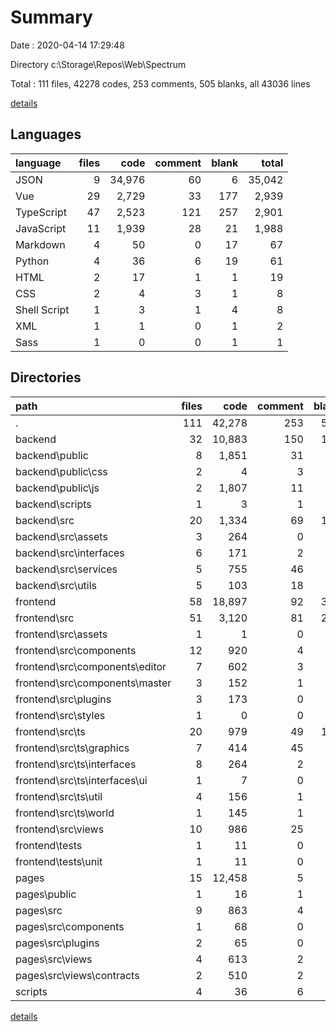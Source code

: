 # Summary

Date : 2020-04-14 17:29:48

Directory c:\Storage\Repos\Web\Spectrum

Total : 111 files,  42278 codes, 253 comments, 505 blanks, all 43036 lines

[details](details.md)

## Languages
| language | files | code | comment | blank | total |
| :--- | ---: | ---: | ---: | ---: | ---: |
| JSON | 9 | 34,976 | 60 | 6 | 35,042 |
| Vue | 29 | 2,729 | 33 | 177 | 2,939 |
| TypeScript | 47 | 2,523 | 121 | 257 | 2,901 |
| JavaScript | 11 | 1,939 | 28 | 21 | 1,988 |
| Markdown | 4 | 50 | 0 | 17 | 67 |
| Python | 4 | 36 | 6 | 19 | 61 |
| HTML | 2 | 17 | 1 | 1 | 19 |
| CSS | 2 | 4 | 3 | 1 | 8 |
| Shell Script | 1 | 3 | 1 | 4 | 8 |
| XML | 1 | 1 | 0 | 1 | 2 |
| Sass | 1 | 0 | 0 | 1 | 1 |

## Directories
| path | files | code | comment | blank | total |
| :--- | ---: | ---: | ---: | ---: | ---: |
| . | 111 | 42,278 | 253 | 505 | 43,036 |
| backend | 32 | 10,883 | 150 | 131 | 11,164 |
| backend\public | 8 | 1,851 | 31 | 7 | 1,889 |
| backend\public\css | 2 | 4 | 3 | 1 | 8 |
| backend\public\js | 2 | 1,807 | 11 | 0 | 1,818 |
| backend\scripts | 1 | 3 | 1 | 4 | 8 |
| backend\src | 20 | 1,334 | 69 | 119 | 1,522 |
| backend\src\assets | 3 | 264 | 0 | 3 | 267 |
| backend\src\interfaces | 6 | 171 | 2 | 19 | 192 |
| backend\src\services | 5 | 755 | 46 | 75 | 876 |
| backend\src\utils | 5 | 103 | 18 | 16 | 137 |
| frontend | 58 | 18,897 | 92 | 303 | 19,292 |
| frontend\src | 51 | 3,120 | 81 | 289 | 3,490 |
| frontend\src\assets | 1 | 1 | 0 | 1 | 2 |
| frontend\src\components | 12 | 920 | 4 | 76 | 1,000 |
| frontend\src\components\editor | 7 | 602 | 3 | 51 | 656 |
| frontend\src\components\master | 3 | 152 | 1 | 9 | 162 |
| frontend\src\plugins | 3 | 173 | 0 | 15 | 188 |
| frontend\src\styles | 1 | 0 | 0 | 1 | 1 |
| frontend\src\ts | 20 | 979 | 49 | 115 | 1,143 |
| frontend\src\ts\graphics | 7 | 414 | 45 | 55 | 514 |
| frontend\src\ts\interfaces | 8 | 264 | 2 | 28 | 294 |
| frontend\src\ts\interfaces\ui | 1 | 7 | 0 | 1 | 8 |
| frontend\src\ts\util | 4 | 156 | 1 | 22 | 179 |
| frontend\src\ts\world | 1 | 145 | 1 | 10 | 156 |
| frontend\src\views | 10 | 986 | 25 | 70 | 1,081 |
| frontend\tests | 1 | 11 | 0 | 2 | 13 |
| frontend\tests\unit | 1 | 11 | 0 | 2 | 13 |
| pages | 15 | 12,458 | 5 | 49 | 12,512 |
| pages\public | 1 | 16 | 1 | 1 | 18 |
| pages\src | 9 | 863 | 4 | 37 | 904 |
| pages\src\components | 1 | 68 | 0 | 1 | 69 |
| pages\src\plugins | 2 | 65 | 0 | 8 | 73 |
| pages\src\views | 4 | 613 | 2 | 20 | 635 |
| pages\src\views\contracts | 2 | 510 | 2 | 16 | 528 |
| scripts | 4 | 36 | 6 | 19 | 61 |

[details](details.md)